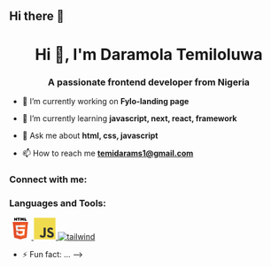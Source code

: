 ## Hi there 👋

<h1 align="center">Hi 👋, I'm Daramola Temiloluwa</h1>
<h3 align="center">A passionate frontend developer from Nigeria</h3>

- 🔭 I’m currently working on **Fylo-landing page**

- 🌱 I’m currently learning **javascript, next, react, framework**

- 💬 Ask me about **html, css, javascript**

- 📫 How to reach me **temidarams1@gmail.com**

<h3 align="left">Connect with me:</h3>
<p align="left">
</p>

<h3 align="left">Languages and Tools:</h3>
<p align="left"> <a href="https://www.w3.org/html/" target="_blank" rel="noreferrer"> <img src="https://raw.githubusercontent.com/devicons/devicon/master/icons/html5/html5-original-wordmark.svg" alt="html5" width="40" height="40"/> </a> <a href="https://developer.mozilla.org/en-US/docs/Web/JavaScript" target="_blank" rel="noreferrer"> <img src="https://raw.githubusercontent.com/devicons/devicon/master/icons/javascript/javascript-original.svg" alt="javascript" width="40" height="40"/> </a> <a href="https://tailwindcss.com/" target="_blank" rel="noreferrer"> <img src="https://www.vectorlogo.zone/logos/tailwindcss/tailwindcss-icon.svg" alt="tailwind" width="40" height="40"/> </a> </p>

- ⚡ Fun fact: ...
-->

